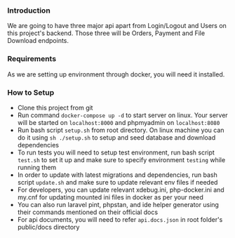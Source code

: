 ### Introduction

We are going to have three major api apart from Login/Logout and Users on this project's backend. Those three will be Orders, Payment and File Download endpoints.

### Requirements

As we are setting up environment through docker, you will need it installed.

### How to Setup

- Clone this project from git
- Run command `docker-compose up -d` to start server on linux. Your server will be started on `localhost:8000` and phpmyadmin on `localhost:8080`
- Run bash script `setup.sh` from root directory. On linux machine you can do it using `sh ./setup.sh` to setup and seed database and download dependencies
- To run tests you will need to setup test environment, run bash script `test.sh` to set it up and make sure to specify environment `testing` while running them
- In order to update with latest migrations and dependencies, run bash script `update.sh` and make sure to update relevant env files if needed
- For developers, you can update relevant xdebug.ini, php-docker.ini and my.cnf for updating mounted ini files in docker as per your need
- You can also run laravel pint, phpstan, and ide helper generator using their commands mentioned on their official docs
- For api documents, you will need to refer `api.docs.json` in root folder's public/docs directory

